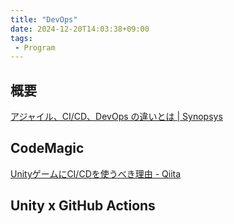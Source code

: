 ```yaml
---
title: "DevOps"
date: 2024-12-20T14:03:38+09:00
tags:
 - Program
---
```


## 概要
[アジャイル、CI/CD、DevOps の違いとは \| Synopsys](https://www.synopsys.com/blogs/software-security/ja-jp/agile-cicd-devops-glossary/?)

## CodeMagic
[UnityゲームにCI/CDを使うべき理由 - Qiita](https://qiita.com/liina/items/d0ccf548671b1ed1fb1b)

## Unity x GitHub Actions
### 